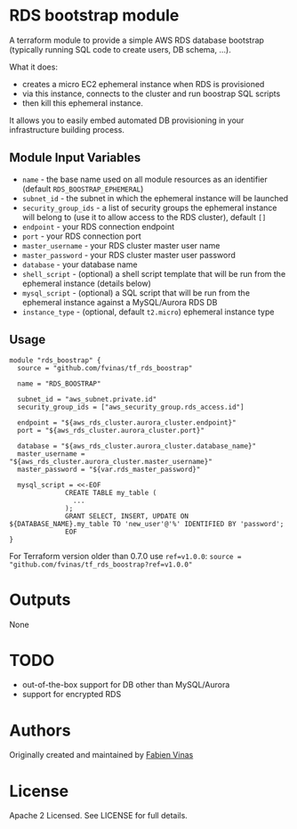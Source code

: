 RDS bootstrap module
====================

A terraform module to provide a simple AWS RDS database bootstrap
(typically running SQL code to create users, DB schema, ...).

What it does:
- creates a micro EC2 ephemeral instance when RDS is provisioned
- via this instance, connects to the cluster and run boostrap SQL scripts
- then kill this ephemeral instance.

It allows you to easily embed automated DB provisioning in your infrastructure building process.


Module Input Variables
----------------------

- `name` - the base name used on all module resources as an identifier (default `RDS_BOOSTRAP_EPHEMERAL`)
- `subnet_id` - the subnet in which the ephemeral instance will be launched
- `security_group_ids` - a list of security groups the ephemeral instance will belong to (use it to allow access to the RDS cluster), default `[]`
- `endpoint` - your RDS connection endpoint
- `port` - your RDS connection port
- `master_username` - your RDS cluster master user name
- `master_password` - your RDS cluster master user password
- `database` - your database name
- `shell_script` - (optional) a shell script template that will be run from the ephemeral instance (details below)
- `mysql_script` - (optional) a SQL script that will be run from the ephemeral instance against a MySQL/Aurora RDS DB
- `instance_type` - (optional, default `t2.micro`) ephemeral instance type

Usage
-----

```hcl
module "rds_boostrap" {
  source = "github.com/fvinas/tf_rds_boostrap"

  name = "RDS_BOOSTRAP"

  subnet_id = "aws_subnet.private.id"
  security_group_ids = ["aws_security_group.rds_access.id"]

  endpoint = "${aws_rds_cluster.aurora_cluster.endpoint}"
  port = "${aws_rds_cluster.aurora_cluster.port}"

  database = "${aws_rds_cluster.aurora_cluster.database_name}"
  master_username = "${aws_rds_cluster.aurora_cluster.master_username}"
  master_password = "${var.rds_master_password}"

  mysql_script = <<-EOF
              CREATE TABLE my_table (
                ...
              );
              GRANT SELECT, INSERT, UPDATE ON ${DATABASE_NAME}.my_table TO 'new_user'@'%' IDENTIFIED BY 'password';
              EOF
}
```

For Terraform version older than 0.7.0 use `ref=v1.0.0`:
`source = "github.com/fvinas/tf_rds_boostrap?ref=v1.0.0"`

Outputs
=======

None

TODO
====

- out-of-the-box support for DB other than MySQL/Aurora
- support for encrypted RDS

Authors
=======

Originally created and maintained by [Fabien Vinas](https://github.com/fvinas)

License
=======

Apache 2 Licensed. See LICENSE for full details.